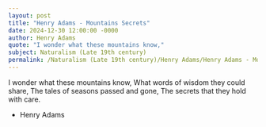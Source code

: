 ```yaml
---
layout: post
title: "Henry Adams - Mountains Secrets"
date: 2024-12-30 12:00:00 -0000
author: Henry Adams
quote: "I wonder what these mountains know,"
subject: Naturalism (Late 19th century)
permalink: /Naturalism (Late 19th century)/Henry Adams/Henry Adams - Mountains Secrets
---
```


I wonder what these mountains know,
What words of wisdom they could share,
The tales of seasons passed and gone,
The secrets that they hold with care.

- Henry Adams
